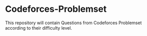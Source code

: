 # Codeforces-Problemset

This repository will contain Questions from Codeforces Problemset according to their difficulty level.

